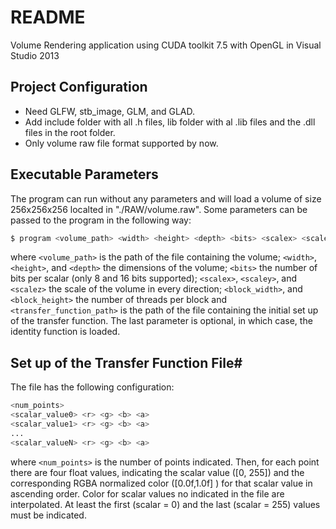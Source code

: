 # README #

Volume Rendering application using CUDA toolkit 7.5 with OpenGL in Visual Studio 2013

## Project Configuration ##
- Need GLFW, stb_image, GLM, and GLAD. 
- Add include folder with all .h files, lib folder with al .lib files and the .dll files in the root folder.
- Only volume raw file format supported by now.


## Executable Parameters #
The program can run without any parameters and will load a volume of size 256x256x256 localted in "./RAW/volume.raw". Some parameters can be passed to the program in the following way: 

```sh
$ program <volume_path> <width> <height> <depth> <bits> <scalex> <scaley> <scalez> <block_width> <block_height> [<transfer_func_path>]
```

where `<volume_path>` is the path of the file containing the volume; `<width>`, `<height>`, and `<depth>` the dimensions of the volume; `<bits>` the number of bits per scalar (only 8 and 16 bits supported); `<scalex>`, `<scaley>`, and `<scalez>` the scale of the volume in every direction; `<block_width>`, and `<block_height>` the number of threads per block and `<transfer_function_path>` is the path of the file containing the initial set up of the transfer function. The last parameter is optional, in which case, the identity function is loaded.

## Set up of the Transfer Function File#

The file has the following configuration:

```sh
<num_points>
<scalar_value0> <r> <g> <b> <a>
<scalar_value1> <r> <g> <b> <a>
...
<scalar_valueN> <r> <g> <b> <a>
```

where  `<num_points>` is the number of points indicated. Then, for each point there are four float values, indicating the scalar value ([0, 255]) and the corresponding RGBA normalized color ([0.0f,1.0f] ) for that scalar value in ascending order. Color for scalar values no indicated in the file are interpolated. At least the first (scalar = 0) and the last (scalar = 255) values must be indicated.


